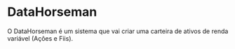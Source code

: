 <body>
  <h1>DataHorseman</h1>
  <p>
    O DataHorseman é um sistema que vai criar uma carteira de ativos de renda variável (Açôes e Fiis).
  </p>
</body>